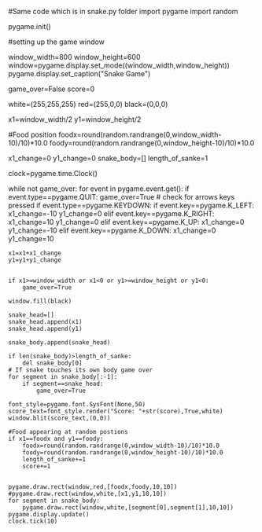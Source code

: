 #Same code which is in snake.py folder
import pygame
import random

pygame.init()

#setting up the game window

window_width=800
window_height=600
window=pygame.display.set_mode((window_width,window_height))
pygame.display.set_caption("Snake Game")

game_over=False
score=0

white=(255,255,255)
red=(255,0,0)
black=(0,0,0)

x1=window_width/2
y1=window_height/2

#Food position
foodx=round(random.randrange(0,window_width-10)/10)*10.0
foody=round(random.randrange(0,window_height-10)/10)*10.0

x1_change=0
y1_change=0
snake_body=[]
length_of_sanke=1


clock=pygame.time.Clock()

while not game_over:
    for event in pygame.event.get():
        if event.type==pygame.QUIT:
            game_over=True
        # check for arrows keys pressed
        if event.type==pygame.KEYDOWN:
            if event.key==pygame.K_LEFT:
                x1_change=-10
                y1_change=0
            elif event.key==pygame.K_RIGHT:
                x1_change=10
                y1_change=0
            elif event.key==pygame.K_UP:
                x1_change=0
                y1_change=-10
            elif event.key==pygame.K_DOWN:
                x1_change=0
                y1_change=10

    x1=x1+x1_change
    y1=y1+y1_change


    if x1>=window_width or x1<0 or y1>=window_height or y1<0:
        game_over=True

    window.fill(black)

    snake_head=[]
    snake_head.append(x1)
    snake_head.append(y1)

    snake_body.append(snake_head)

    if len(snake_body)>length_of_sanke:
        del snake_body[0]
    # If snake touches its own body game over
    for segment in snake_body[:-1]:
        if segment==snake_head:
            game_over=True

    font_style=pygame.font.SysFont(None,50)
    score_text=font_style.render("Score: "+str(score),True,white)
    window.blit(score_text,(0,0))

    #Food appearing at random postions
    if x1==foodx and y1==foody:
        foodx=round(random.randrange(0,window_width-10)/10)*10.0
        foody=round(random.randrange(0,window_height-10)/10)*10.0
        length_of_sanke+=1
        score+=1


    pygame.draw.rect(window,red,[foodx,foody,10,10])
    #pygame.draw.rect(window,white,[x1,y1,10,10])
    for segment in snake_body:
        pygame.draw.rect(window,white,[segment[0],segment[1],10,10])
    pygame.display.update()
    clock.tick(10)
